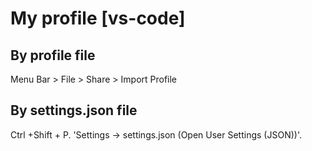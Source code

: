 # My profile [vs-code]

## By profile file
Menu Bar > File > Share > Import Profile

## By settings.json file
Ctrl +Shift + P. 'Settings -> settings.json (Open User Settings (JSON))'.
